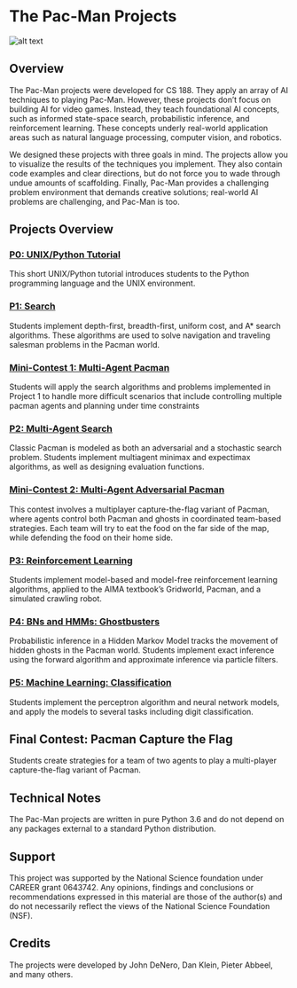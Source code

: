 # The Pac-Man Projects
![alt text](https://inst.eecs.berkeley.edu/~cs188/fa20/assets/images/pacman_game.gif)

## Overview

The Pac-Man projects were developed for CS 188. They apply an array of AI techniques to playing Pac-Man. However, these projects don’t focus on building AI for video games. Instead, they teach foundational AI concepts, such as informed state-space search, probabilistic inference, and reinforcement learning. These concepts underly real-world application areas such as natural language processing, computer vision, and robotics.

We designed these projects with three goals in mind. The projects allow you to visualize the results of the techniques you implement. They also contain code examples and clear directions, but do not force you to wade through undue amounts of scaffolding. Finally, Pac-Man provides a challenging problem environment that demands creative solutions; real-world AI problems are challenging, and Pac-Man is too.

## Projects Overview

### [P0: UNIX/Python Tutorial](https://inst.eecs.berkeley.edu/~cs188/fa20/project0/)
This short UNIX/Python tutorial introduces students to the Python programming language and the UNIX environment.

### [P1: Search](https://inst.eecs.berkeley.edu/~cs188/fa20/project1/)
Students implement depth-first, breadth-first, uniform cost, and A* search algorithms. These algorithms are used to solve navigation and traveling salesman problems in the Pacman world.

### [Mini-Contest 1: Multi-Agent Pacman](https://inst.eecs.berkeley.edu/~cs188/fa20/minicontest1/)
Students will apply the search algorithms and problems implemented in Project 1 to handle more difficult scenarios that include controlling multiple pacman agents and planning under time constraints

### [P2: Multi-Agent Search](https://inst.eecs.berkeley.edu/~cs188/fa20/project2/)
Classic Pacman is modeled as both an adversarial and a stochastic search problem. Students implement multiagent minimax and expectimax algorithms, as well as designing evaluation functions.

### [Mini-Contest 2: Multi-Agent Adversarial Pacman](https://inst.eecs.berkeley.edu/~cs188/fa20/)
This contest involves a multiplayer capture-the-flag variant of Pacman, where agents control both Pacman and ghosts in coordinated team-based strategies. Each team will try to eat the food on the far side of the map, while defending the food on their home side.

### [P3: Reinforcement Learning](https://inst.eecs.berkeley.edu/~cs188/fa20/project3/)
Students implement model-based and model-free reinforcement learning algorithms, applied to the AIMA textbook’s Gridworld, Pacman, and a simulated crawling robot.

### [P4: BNs and HMMs: Ghostbusters](https://inst.eecs.berkeley.edu/~cs188/fa20/project4/)
Probabilistic inference in a Hidden Markov Model tracks the movement of hidden ghosts in the Pacman world. Students implement exact inference using the forward algorithm and approximate inference via particle filters.

### [P5: Machine Learning: Classification](https://inst.eecs.berkeley.edu/~cs188/fa20/project5/)
Students implement the perceptron algorithm and neural network models, and apply the models to several tasks including digit classification.

## Final Contest: Pacman Capture the Flag
Students create strategies for a team of two agents to play a multi-player capture-the-flag variant of Pacman.

## Technical Notes
The Pac-Man projects are written in pure Python 3.6 and do not depend on any packages external to a standard Python distribution.

## Support
This project was supported by the National Science foundation under CAREER grant 0643742. Any opinions, findings and conclusions or recommendations expressed in this material are those of the author(s) and do not necessarily reflect the views of the National Science Foundation (NSF).

## Credits
The projects were developed by John DeNero, Dan Klein, Pieter Abbeel, and many others.